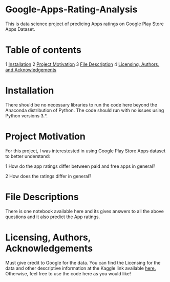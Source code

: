 # Google-Apps-Rating-Analysis

This is data science project of predicing Apps ratings on Google Play Store Apps Dataset.

# Table of contents
1 [Installation]()
2 [Project Motivation]()
3 [File Description]()
4 [Licensing, Authors, and Acknowledgements]()

# Installation

There should be no necessary libraries to run the code here beyond the Anaconda distribution of Python. The code should run with no issues using Python versions 3.*.

# Project Motivation

For this project, I was interestested in using Google Play Store Apps dataset to better understand:

1 How do the app ratings differ between paid and free apps in general?

2 How does the ratings differ in general?

# File Descriptions

There is one notebook available here and its gives answers to all the above questions and it also predict the App ratings.

# Licensing, Authors, Acknowledgements

Must give credit to Google for the data. You can find the Licensing for the data and other descriptive information at the Kaggle link available [here.](https://www.kaggle.com/lava18/google-play-store-apps) Otherwise, feel free to use the code here as you would like!
